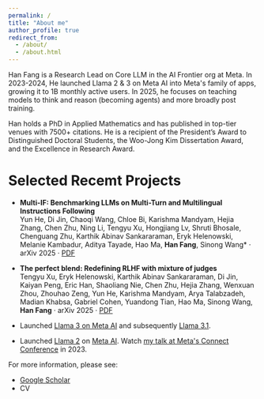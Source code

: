 ```yaml
---
permalink: /
title: "About me"
author_profile: true
redirect_from: 
  - /about/
  - /about.html
---
```


Han Fang is a Research Lead on Core LLM in the AI Frontier org at Meta. In 2023-2024, He launched Llama 2 & 3 on Meta AI into Meta's family of apps, growing it to 1B monthly active users. In 2025, he focuses on teaching models to think and reason (becoming agents) and more broadly post training.
​

Han holds a PhD in Applied Mathematics and has published in top-tier venues with 7500+ citations. He is a recipient of the President’s Award to Distinguished Doctoral Students, the Woo-Jong Kim Dissertation Award, and the Excellence in Research Award.

Selected Recemt Projects
======
* **Multi-IF: Benchmarking LLMs on Multi-Turn and Multilingual Instructions Following**  
  Yun He, Di Jin, Chaoqi Wang, Chloe Bi, Karishma Mandyam, Hejia Zhang, Chen Zhu, Ning Li, Tengyu Xu, Hongjiang Lv, Shruti Bhosale, Chenguang Zhu, Karthik Abinav Sankararaman, Eryk Helenowski, Melanie Kambadur, Aditya Tayade, Hao Ma, **Han Fang**, Sinong Wang* · arXiv 2025 · [PDF](https://arxiv.org/abs/2410.15553)
* **The perfect blend: Redefining RLHF with mixture of judges**  
  Tengyu Xu, Eryk Helenowski, Karthik Abinav Sankararaman, Di Jin, Kaiyan Peng, Eric Han, Shaoliang Nie, Chen Zhu, Hejia Zhang, Wenxuan Zhou, Zhouhao Zeng, Yun He, Karishma Mandyam, Arya Talabzadeh, Madian Khabsa, Gabriel Cohen, Yuandong Tian, Hao Ma, Sinong Wang, **Han Fang** · arXiv 2025 · [PDF](https://arxiv.org/abs/2409.20370)

* Launched [Llama 3 on Meta AI](https://ai.meta.com/blog/meta-llama-3/) and subsequently [Llama 3.1](https://ai.meta.com/blog/meta-llama-3-1/). 

* Launched [Llama 2](https://about.fb.com/news/2023/09/introducing-ai-powered-assistants-characters-and-creative-tools/) on [Meta AI](https://www.meta.ai/). Watch [my talk at Meta's Connect Conference](https://developers.facebook.com/videos/2023/building-metas-next-generation-ai-product-experiences-with-llama/) in 2023.
 
For more information, please see:
- [Google Scholar](https://scholar.google.com/citations?user=mQIqIVwAAAAJ)
- CV
